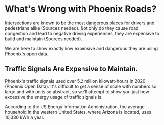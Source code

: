 # What's Wrong with Phoenix Roads?
Intersections are known to be the most dangerous places for drivers and pedestrians alike (Sources needed). Not only do they cause road congestion and lead to negative driving experiences, they are expensive to build and maintain (Sources needed).

We are here to show exactly how expensive and dangerous they are using Phoenix's open data.

## Traffic Signals Are Expensive to Maintain. 
Phoenix's traffic signals used over 5.2 million kilowatt-hours in 2020 (Phoenix Open Data). It's difficult to get a sense of scale with numbers so large and with units so abstract, so we'll attempt to show you just how excessive the energy usage of traffic signals is.


According to the US Energy Information Administration, the average household in the western United States, where Arizona is located, uses 10,330 kWh a year.